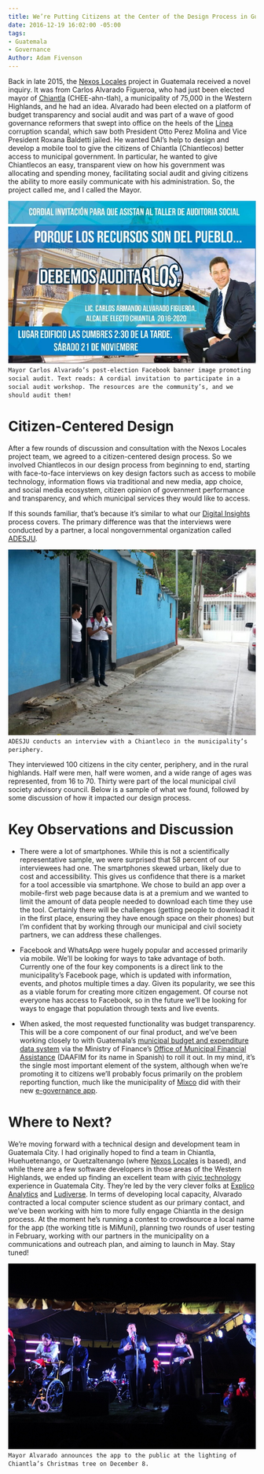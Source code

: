 ```yaml
---
title: We’re Putting Citizens at the Center of the Design Process in Guatemala
date: 2016-12-19 16:02:00 -05:00
tags:
- Guatemala
- Governance
Author: Adam Fivenson
---
```


Back in late 2015, the [Nexos Locales](http://www.dai.com/our-work/projects/guatemala-nexos-locales) project in Guatemala received a novel inquiry. It was from Carlos Alvarado Figueroa, who had just been elected mayor of [Chiantla](https://goo.gl/maps/5vfAjrmthUM2) (CHEE-ahn-tlah), a municipality of 75,000 in the Western Highlands, and he had an idea. Alvarado had been elected on a platform of budget transparency and social audit and was part of a wave of good governance reformers that swept into office on the heels of the [Línea](http://www.insightcrime.org/news-analysis/guatemala-s-government-corruption-scandals-explained) corruption scandal, which saw both President Otto Perez Molina and Vice President Roxana Baldetti jailed. He wanted DAI’s help to design and develop a mobile tool to give the citizens of Chiantla (Chiantlecos) better access to municipal government. In particular, he wanted to give Chiantlecos an easy, transparent view on how his government was allocating and spending money, facilitating social audit and giving citizens the ability to more easily communicate with his administration. So, the project called me, and I called the Mayor.

![audit.jpg](/uploads/audit.jpg)
`Mayor Carlos Alvarado’s post-election Facebook banner image promoting social audit. Text reads: A cordial invitation to participate in a social audit workshop. The resources are the community’s, and we should audit them!`

<!--more-->

# Citizen-Centered Design

After a few rounds of discussion and consultation with the Nexos Locales project team, we agreed to a citizen-centered design process. So we involved Chiantlecos in our design process from beginning to end, starting with face-to-face interviews on key design factors such as access to mobile technology, information flows via traditional and new media, app choice, and social media ecosystem, citizen opinion of government performance and transparency, and which municipal services they would like to access.

If this sounds familiar, that’s because it’s similar to what our [Digital Insights](https://dai-global-digital.com/tags/?tag=digital-insights) process covers. The primary difference was that the interviews were conducted by a partner, a local nongovernmental organization called [ADESJU](https://www.facebook.com/Asociaci%C3%B3n-Para-el-Desarrollo-Sostenible-de-la-Juventud-130288017040702/).

![WhatsApp-Image-20160618 (10).jpeg](/uploads/WhatsApp-Image-20160618%20(10).jpeg)
`ADESJU conducts an interview with a Chiantleco in the municipality’s periphery.`

They interviewed 100 citizens in the city center, periphery, and in the rural highlands. Half were men, half were women, and a wide range of ages was represented, from 16 to 70. Thirty were part of the local municipal civil society advisory council. Below is a sample of what we found, followed by some discussion of how it impacted our design process.

<script id="infogram_0_77b964f2-843a-45a3-b683-b1ff4cae7418" title="Chiantla Citizen Survey" src="//e.infogr.am/js/dist/embed.js?38B" type="text/javascript"></script>

# Key Observations and Discussion

* There were a lot of smartphones. While this is not a scientifically representative sample, we were surprised that 58 percent of our interviewees had one. The smartphones skewed urban, likely due to cost and accessibility. This gives us confidence that there is a market for a tool accessible via smartphone. We chose to build an app over a mobile-first web page because data is at a premium and we wanted to limit the amount of data people needed to download each time they use the tool. Certainly there will be challenges (getting people to download it in the first place, ensuring they have enough space on their phones) but I’m confident that by working through our municipal and civil society partners, we can address these challenges.

* Facebook and WhatsApp were hugely popular and accessed primarily via mobile. We’ll be looking for ways to take advantage of both. Currently one of the four key components is a direct link to the municipality’s Facebook page, which is updated with information, events, and photos multiple times a day. Given its popularity, we see this as a viable forum for creating more citizen engagement. Of course not everyone has access to Facebook, so in the future we’ll be looking for ways to engage that population through texts and live events.

* When asked, the most requested functionality was budget transparency. This will be a core component of our final product, and we’ve been working closely to with Guatemala’s [municipal budget and expenditure data system](http://portalgl.minfin.gob.gt/Paginas/PortalGobiernosLocales.aspx) via the Ministry of Finance’s [Office of Municipal Financial Assistance](http://www.minfin.gob.gt/index.php/noticias-minfin-2014/1707-19-la-direccion-de-asistencia-a-la-administracion-financiera-municipal-daafim-habilita-oficinas-de-atencion-para-municipalidades) (DAAFIM for its name in Spanish) to roll it out. In my mind, it’s the single most important element of the system, although when we’re promoting it to citizens we’ll probably focus primarily on the problem reporting function, much like the municipality of [Mixco](https://goo.gl/maps/3kcptFFKe2S2) did with their new [e-governance app](http://www.mixcoapp.com/).

# Where to Next?

We’re moving forward with a technical design and development team in Guatemala City. I had originally hoped to find a team in Chiantla, Huehuetenango, or Quetzaltenango (where [Nexos Locales](https://www.facebook.com/USAID.NexosLocales/) is based), and while there are a few software developers in those areas of the Western Highlands, we ended up finding an excellent team with [civic technology](http://www.govtech.com/civic/What-is-Civic-Tech.html) experience in Guatemala City. They’re led by the very clever folks at [Explico Analytics](http://explicoanalytics.com/) and [Ludiverse](http://www.ludiverse.net/). In terms of developing local capacity, Alvarado contracted a local computer science student as our primary contact, and we’ve been working with him to more fully engage Chiantla in the design process. At the moment he’s running a contest to crowdsource a local name for the app (the working title is MiMuni), planning two rounds of user testing in February, working with our partners in the municipality on a communications and outreach plan, and aiming to launch in May. Stay tuned!

![Archivo_0011.jpeg](/uploads/Archivo_0011.jpeg)
`Mayor Alvarado announces the app to the public at the lighting of Chiantla’s Christmas tree on December 8.`